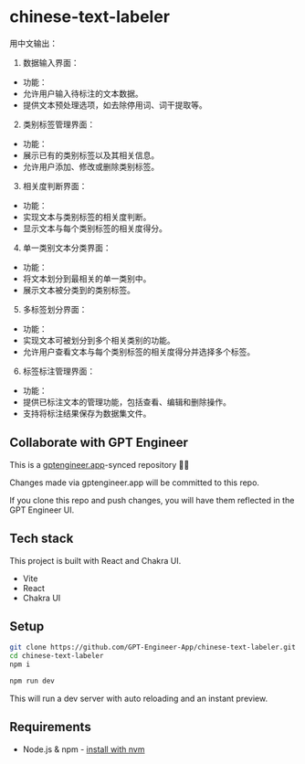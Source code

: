 # chinese-text-labeler

用中文输出：
1. 数据输入界面：
- 功能：
- 允许用户输入待标注的文本数据。
- 提供文本预处理选项，如去除停用词、词干提取等。

 2. 类别标签管理界面：
- 功能：
- 展示已有的类别标签以及其相关信息。
- 允许用户添加、修改或删除类别标签。

 3. 相关度判断界面：
- 功能：
- 实现文本与类别标签的相关度判断。
- 显示文本与每个类别标签的相关度得分。

 4. 单一类别文本分类界面：
- 功能：
- 将文本划分到最相关的单一类别中。
- 展示文本被分类到的类别标签。

 5. 多标签划分界面：
- 功能：
- 实现文本可被划分到多个相关类别的功能。
- 允许用户查看文本与每个类别标签的相关度得分并选择多个标签。

 6. 标签标注管理界面：
- 功能：
- 提供已标注文本的管理功能，包括查看、编辑和删除操作。
- 支持将标注结果保存为数据集文件。


## Collaborate with GPT Engineer

This is a [gptengineer.app](https://gptengineer.app)-synced repository 🌟🤖

Changes made via gptengineer.app will be committed to this repo.

If you clone this repo and push changes, you will have them reflected in the GPT Engineer UI.

## Tech stack

This project is built with React and Chakra UI.

- Vite
- React
- Chakra UI

## Setup

```sh
git clone https://github.com/GPT-Engineer-App/chinese-text-labeler.git
cd chinese-text-labeler
npm i
```

```sh
npm run dev
```

This will run a dev server with auto reloading and an instant preview.

## Requirements

- Node.js & npm - [install with nvm](https://github.com/nvm-sh/nvm#installing-and-updating)
